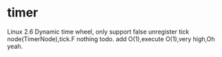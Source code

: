 # timer
Linux 2.6 Dynamic time wheel, only support false unregister tick node(TimerNode),tick.F nothing todo. add O(1),execute O(1),very high,Oh yeah.
